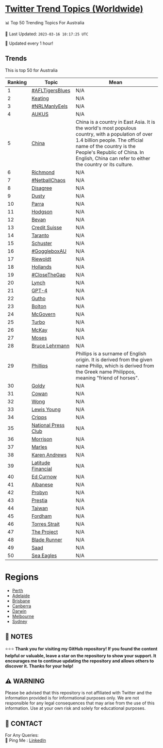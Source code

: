 [Twitter Trend Topics (Worldwide)](https://github.com/ErcinDedeoglu/Twitter-Trend-Topics)
==========


📊 Top 50 Trending Topics For Australia

📆 Last Updated: `2023-03-16 10:17:25 UTC`

🔧 Updated every 1 hour!


## Trends

This is top 50 for Australia

| Ranking | Topic | Mean |
| ------- | ------------ | ------------ |
| 1 | [#AFLTigersBlues](http://twitter.com/search?q=%23AFLTigersBlues) | N/A |
| 2 | [Keating](http://twitter.com/search?q=Keating) | N/A |
| 3 | [#NRLManlyEels](http://twitter.com/search?q=%23NRLManlyEels) | N/A |
| 4 | [AUKUS](http://twitter.com/search?q=AUKUS) | N/A |
| 5 | [China](http://twitter.com/search?q=China) | China is a country in East Asia. It is the world's most populous country, with a population of over 1.4 billion people. The official name of the country is the People's Republic of China. In English, China can refer to either the country or its culture. |
| 6 | [Richmond](http://twitter.com/search?q=Richmond) | N/A |
| 7 | [#NetballChaos](http://twitter.com/search?q=%23NetballChaos) | N/A |
| 8 | [Disagree](http://twitter.com/search?q=Disagree) | N/A |
| 9 | [Dusty](http://twitter.com/search?q=Dusty) | N/A |
| 10 | [Parra](http://twitter.com/search?q=Parra) | N/A |
| 11 | [Hodgson](http://twitter.com/search?q=Hodgson) | N/A |
| 12 | [Bevan](http://twitter.com/search?q=Bevan) | N/A |
| 13 | [Credit Suisse](http://twitter.com/search?q=Credit+Suisse) | N/A |
| 14 | [Taranto](http://twitter.com/search?q=Taranto) | N/A |
| 15 | [Schuster](http://twitter.com/search?q=Schuster) | N/A |
| 16 | [#GoggleboxAU](http://twitter.com/search?q=%23GoggleboxAU) | N/A |
| 17 | [Riewoldt](http://twitter.com/search?q=Riewoldt) | N/A |
| 18 | [Hollands](http://twitter.com/search?q=Hollands) | N/A |
| 19 | [#CloseTheGap](http://twitter.com/search?q=%23CloseTheGap) | N/A |
| 20 | [Lynch](http://twitter.com/search?q=Lynch) | N/A |
| 21 | [GPT-4](http://twitter.com/search?q=GPT-4) | N/A |
| 22 | [Gutho](http://twitter.com/search?q=Gutho) | N/A |
| 23 | [Bolton](http://twitter.com/search?q=Bolton) | N/A |
| 24 | [McGovern](http://twitter.com/search?q=McGovern) | N/A |
| 25 | [Turbo](http://twitter.com/search?q=Turbo) | N/A |
| 26 | [McKay](http://twitter.com/search?q=McKay) | N/A |
| 27 | [Moses](http://twitter.com/search?q=Moses) | N/A |
| 28 | [Bruce Lehrmann](http://twitter.com/search?q=Bruce+Lehrmann) | N/A |
| 29 | [Phillips](http://twitter.com/search?q=Phillips) | Phillips is a surname of English origin. It is derived from the given name Philip, which is derived from the Greek name Philippos, meaning "friend of horses". |
| 30 | [Goldy](http://twitter.com/search?q=Goldy) | N/A |
| 31 | [Cowan](http://twitter.com/search?q=Cowan) | N/A |
| 32 | [Wong](http://twitter.com/search?q=Wong) | N/A |
| 33 | [Lewis Young](http://twitter.com/search?q=Lewis+Young) | N/A |
| 34 | [Cripps](http://twitter.com/search?q=Cripps) | N/A |
| 35 | [National Press Club](http://twitter.com/search?q=National+Press+Club) | N/A |
| 36 | [Morrison](http://twitter.com/search?q=Morrison) | N/A |
| 37 | [Marles](http://twitter.com/search?q=Marles) | N/A |
| 38 | [Karen Andrews](http://twitter.com/search?q=Karen+Andrews) | N/A |
| 39 | [Latitude Financial](http://twitter.com/search?q=Latitude+Financial) | N/A |
| 40 | [Ed Curnow](http://twitter.com/search?q=Ed+Curnow) | N/A |
| 41 | [Albanese](http://twitter.com/search?q=Albanese) | N/A |
| 42 | [Probyn](http://twitter.com/search?q=Probyn) | N/A |
| 43 | [Prestia](http://twitter.com/search?q=Prestia) | N/A |
| 44 | [Taiwan](http://twitter.com/search?q=Taiwan) | N/A |
| 45 | [Fordham](http://twitter.com/search?q=Fordham) | N/A |
| 46 | [Torres Strait](http://twitter.com/search?q=Torres+Strait) | N/A |
| 47 | [The Project](http://twitter.com/search?q=The+Project) | N/A |
| 48 | [Blade Runner](http://twitter.com/search?q=Blade+Runner) | N/A |
| 49 | [Saad](http://twitter.com/search?q=Saad) | N/A |
| 50 | [Sea Eagles](http://twitter.com/search?q=Sea+Eagles) | N/A |



# Regions

* [Perth](</Australia/Perth.md>)
* [Adelaide](</Australia/Adelaide.md>)
* [Brisbane](</Australia/Brisbane.md>)
* [Canberra](</Australia/Canberra.md>)
* [Darwin](</Australia/Darwin.md>)
* [Melbourne](</Australia/Melbourne.md>)
* [Sydney](</Australia/Sydney.md>)



## 📝 NOTES

⭐⭐⭐ **Thank you for visiting my GitHub repository! If you found the content helpful or valuable, leave a star on the repository to show your support. It encourages me to continue updating the repository and allows others to discover it. Thanks for your help!**


## ⚠️ WARNING

Please be advised that this repository is not affiliated with Twitter and the information provided is for informational purposes only. We are not responsible for any legal consequences that may arise from the use of this information. Use at your own risk and solely for educational purposes.


## 📨 CONTACT

 For Any Queries:  
            🏓 Ping Me : [LinkedIn](https://www.linkedin.com/in/ercindedeoglu/)
